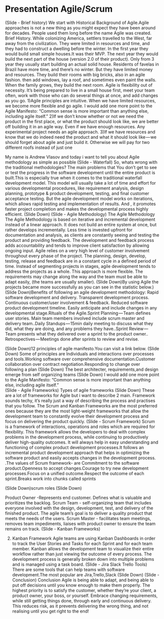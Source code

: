 # Presentation Agile/Scrum 

(Slide - Brief history)
We start with Historical Background of Agile.Agile approaches is not a new thing as you might expect  they have been around for decades. People used them long before the name Agile was created. Brief History. While colonizing America, settlers travelled to the West, far away from the civilization. They were limited in resources and time, and they had to construct a dwelling before the winter. In the first year they would build small simple houses.It was their MVP. The next year they would build the next part of the house (version 2.0 of their product). Only from 3 year they usually start building an actual solid house. 	Residents of favelas in Brazil have more time, and there’s no winter. But they have limited money and resources. They build their rooms with big bricks, also in an agile fashion. then add windows, lay a roof, and sometimes even paint the walls. When the family grows, they build the next room.	Agile is flexibility out of necessity. It’s being prepared to live in a small house first, meet your team often, work with those who can do several things at once, and add changes as you go.	1)Agile principles are intuitive. When we have limited resources, we become more flexible and go agile. I would add one more point to the Agile Manifesto: “Common sense is more important than anything else, including agile itself.” 		2)If we don’t know whether or not we need the product in the first place, or what the product should look like, we are better off building it in an agile way. Even if we have enough resources. Any experimental project needs an agile approach.	3)If we have resources and know that we do indeed need the product and what it should look like — we should forget about agile and just build it. Otherwise we will pay for two different roofs instead of just one

My name is Andrew Vlasov and today i want to tell you about Agile methodology as simple as possible 
(Slide - Waterfall)
	So, whats wrong with the traditional methodologies?		The main problems that You don’t get to see or test the progress in the software development until the entire product is built.This is especially true when it comes to the traditional waterfall development model.		This model will usually take a lot of time and effort for various developmental procedures, like requirement analysis, design planning, prototype & product development, testing, and final customer acceptance testing.	But the agile development model works on iterations, which allows rapid testing and implementation of results. And , it promotes faster project completion and makes the developmental process highly efficient. (Slide Down)
(Slide - Agile Methodology)
The Agile Methodology
The Agile Methodology is based on iterative and incremental development instead of a linear approach. It does not build an entire system at once, but rather develops incrementally. Less time is invested upfront for documentation and analysis, as clients are constantly seeing and testing the product and providing feedback. The development and feedback process adds accountability and tends to improve client satisfaction by allowing ongoing input.	Agile relies on a very high level of customer involvement throughout every phase of the project. The planning, design, develop, testing, release and feedback are in a constant cycle in a defined period of time. Instead of segmenting projects in stages, agile development tends to address the projects as a whole.	This approach is more flexible. The requirements may change along the way and the team must be able to adapt easily, (the teams are usually smaller). (Slide Down)By using Agile the projects became more successfully as you can see in the statistic below.)(Slide Down)Benefits of following an agile development methodology:
Rapid software development and delivery.
Transparent development process.
Continuous customer/user involvement & feedback.
Reduced software product development timeline.
Easily anticipate and include changes in any developmental stage.Rituals of the Agile.Sprint Planning — Team defines user stories. Main team members involved include scrum master and delivery team..Daily Standups — 15min daily meeting to discuss what they did, what they are doing, and any problems they have..Sprint Review — Team presents what they delivered over a sprint to the product owner.. Retrospectives — Meetings done after sprints to review and revise.
 
(Slide Down)12 principles of agile manifesto.You can visit a link below. 
(Slide Down) Some of principles are Individuals and interactions over processes and tools.Working software over comprehensive documentation.Customer collaboration over contract negotiation.Responding to change over following a plan
(Slide Down)
The best architecter, requirements,and design emerge from self organizing teams
(Slide Down) 
I would add one more point to the Agile Manifesto: “Common sense is more important than anything else, including agile itself.” 	
(Slide - Agile Frameworks)
Types of agile frameworks
(Slide Down)
These are a lot of frameworks for Agile but i want to describe 2 main. Framework sounds techy, it’s really just a way of describing the process and practises that you follow.	The Scrum and Kanban Frameworks are the most preferred ones because they are the most light-weight frameworks that allow the development team to constantly evolve their development process and focus on delivering the product quickly.
(Slide - Scrum Framework)
Scrum is a framework of interactions, operations and roles which are required for flexibility.
This framework allows the developers to deal with complex problems in the development process, while continuing to productively deliver high-quality outcomes. It will always help in easy understanding and functioning of complex product development processes.It follows an incremental product development approach that helps in optimizing the software product and easily accepts changes in the development process.
.The values of Scrum framework- are Commitment to the software product.Openness to accept changes.Courage to try new development processes.Focus on a unified outcome.Respect the outcome of each sprint.Breaks work into chunks called sprints 

(Slide Down)scrum roles
(Slide Down)

Product Owner  -Represents end customer. Defines what is valuable and prioritizes the backlog.	Scrum Team - self-organizing team that includes everyone involved with the design, development, test, and delivery of the finished product. The agile team’s goal is to deliver a quality product that meets the needs of the users.	Scrum Master - facilitates team meetings, removes team impediments, liaises with product owner to ensure the team remains on track.
(Slide - Kanban Frameworks)

2. Kanban Framework
Agile  teams are using Kanban Dashboards in order to track the User Stories and Tasks for each Sprint and for each team member.  Kanban  allows the development team to visualize their entire workflow rather than just viewing the outcome of every process. The development process is generally broken down into multiple problems and is managed using a task board. 
(Slide - Jira Slack Trello Tools)
There are some tools that can help teams with software development.The most popular are Jira,Trello,Slack
(Slide Down)
(Slide - Conclusion)
Conclusion		Agile is being able to adapt, and being able to put off decisions until you know enough to make them properly.	The highest priority is to satisfy the customer, whether they’re your client, a product owner, your boss, or yourself. Embrace changing requirements, while still getting things done, through early and continuous delivery. This reduces risk, as it prevents delivering the wrong thing, and not realising until you get right to the end!
